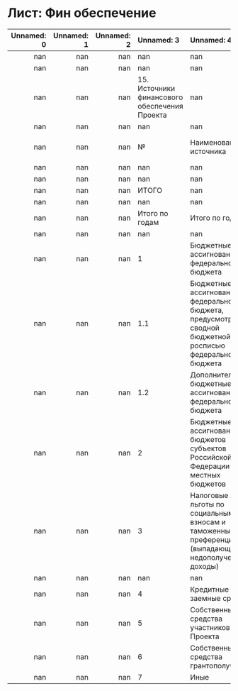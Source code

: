 # Лист: Фин обеспечение

|   Unnamed: 0 |   Unnamed: 1 |   Unnamed: 2 | Unnamed: 3                                    | Unnamed: 4                                                                                                   |   Unnamed: 5 | Unnamed: 6        |   Unnamed: 7 | Unnamed: 8                         |   Unnamed: 9 |   Unnamed: 10 | Unnamed: 11   | Unnamed: 12   | Unnamed: 13                           |   Unnamed: 14 |   Unnamed: 15 | Unnamed: 16   | Unnamed: 17   |   Unnamed: 18 |   Unnamed: 19 |   Unnamed: 20 | Unnamed: 21   | Unnamed: 22   |
|-------------:|-------------:|-------------:|:----------------------------------------------|:-------------------------------------------------------------------------------------------------------------|-------------:|:------------------|-------------:|:-----------------------------------|-------------:|--------------:|:--------------|:--------------|:--------------------------------------|--------------:|--------------:|:--------------|:--------------|--------------:|--------------:|--------------:|:--------------|:--------------|
|          nan |          nan |          nan | nan                                           | nan                                                                                                          |          nan | nan               |          nan | nan                                |          nan |           nan | nan           | nan           | nan                                   |           nan |           nan | nan           | nan           |           nan |           nan |           nan | nan           | nan           |
|          nan |          nan |          nan | nan                                           | nan                                                                                                          |          nan | nan               |          nan | nan                                |          nan |           nan | nan           | nan           | nan                                   |           nan |           nan | nan           | nan           |           nan |           nan |           nan | nan           | nan           |
|          nan |          nan |          nan | 15. Источники финансового обеспечения Проекта | nan                                                                                                          |          nan | nan               |          nan | nan                                |          nan |           nan | nan           | nan           | nan                                   |           nan |           nan | nan           | nan           |           nan |           nan |           nan | nan           | nan           |
|          nan |          nan |          nan | nan                                           | nan                                                                                                          |          nan | nan               |          nan | nan                                |          nan |           nan | nan           | nan           | nan                                   |           nan |           nan | nan           | nan           |           nan |           nan |           nan | nan           | nan           |
|          nan |          nan |          nan | №                                             | Наименование источника                                                                                       |          nan | Единица измерения |          nan | Бюджетные источники финансирования |          nan |           nan | nan           | nan           | Внебюджетные источники финансирования |           nan |           nan | nan           | nan           |           nan |           nan |           nan | ФБ            | ВБ            |
|          nan |          nan |          nan | nan                                           | nan                                                                                                          |          nan | nan               |          nan | 2022                               |         2023 |          2024 | 20**          | ИТОГО         | 2022                                  |          2023 |          2024 | 20**          | ИТОГО         |           nan |           nan |           nan | nan           | nan           |
|          nan |          nan |          nan | nan                                           | nan                                                                                                          |          nan | nan               |          nan | nan                                |          nan |           nan | nan           | nan           | nan                                   |           nan |           nan | nan           | nan           |           nan |           nan |           nan | nan           | nan           |
|          nan |          nan |          nan | ИТОГО                                         | nan                                                                                                          |          nan | млн. руб          |          nan | 0                                  |          nan |           nan | nan           | nan           | nan                                   |           nan |           nan | nan           | nan           |           nan |           nan |           nan | nan           | nan           |
|          nan |          nan |          nan | nan                                           | nan                                                                                                          |          nan | nan               |          nan | nan                                |          nan |           nan | nan           | nan           | nan                                   |           nan |           nan | nan           | nan           |           nan |           nan |           nan | nan           | nan           |
|          nan |          nan |          nan | Итого по годам                                | Итого по годам                                                                                               |          nan | млн. руб          |          nan | 0                                  |            0 |             0 | nan           | 0             | 0                                     |             0 |             0 | nan           | 0             |           nan |           nan |           nan | Источники ФБ  | Источники ВБ  |
|          nan |          nan |          nan | nan                                           | nan                                                                                                          |          nan | nan               |          nan | nan                                |          nan |           nan | nan           | nan           | nan                                   |           nan |           nan | nan           | nan           |           nan |           nan |           nan | nan           | nan           |
|          nan |          nan |          nan | 1                                             | Бюджетные ассигнования федерального бюджета                                                                  |          nan | млн. руб          |          nan | 0                                  |            0 |             0 | nan           | 0             | nan                                   |           nan |           nan | nan           | nan           |           nan |           nan |           nan | nan           | nan           |
|          nan |          nan |          nan | 1.1                                           | Бюджетные ассигнования федерального бюджета, предусмотренные сводной бюджетной росписью федерального бюджета |          nan | млн. руб          |          nan | 0                                  |            0 |             0 | nan           | 0             | nan                                   |           nan |           nan | nan           | nan           |           nan |           nan |           nan | nan           | nan           |
|          nan |          nan |          nan | 1.2                                           | Дополнительные бюджетные ассигнования федерального бюджета                                                   |          nan | млн. руб          |          nan | 0                                  |            0 |             0 | nan           | 0             | nan                                   |           nan |           nan | nan           | nan           |           nan |           nan |           nan | nan           | nan           |
|          nan |          nan |          nan | 2                                             | Бюджетные ассигнования бюджетов субъектов Российской Федерации и местных бюджетов                            |          nan | млн. руб          |          nan | 0                                  |            0 |             0 | nan           | 0             | nan                                   |           nan |           nan | nan           | nan           |           nan |           nan |           nan | nan           | nan           |
|          nan |          nan |          nan | 3                                             | Налоговые льготы, льготы по социальным взносам и таможенные преференции (выпадающие и недополученные доходы) |          nan | млн. руб          |          nan | 0                                  |            0 |             0 | nan           | 0             | nan                                   |           nan |           nan | nan           | nan           |           nan |           nan |           nan | nan           | nan           |
|          nan |          nan |          nan | nan                                           | nan                                                                                                          |          nan | nan               |          nan | nan                                |          nan |           nan | nan           | nan           | nan                                   |           nan |           nan | nan           | nan           |           nan |           nan |           nan | nan           | nan           |
|          nan |          nan |          nan | 4                                             | Кредитные и заемные средства                                                                                 |          nan | млн. руб          |          nan | nan                                |          nan |           nan | nan           | nan           | 0                                     |             0 |             0 | nan           | 0             |           nan |           nan |           nan | nan           | nan           |
|          nan |          nan |          nan | 5                                             | Собственные средства участников Проекта                                                                      |          nan | млн. руб          |          nan | nan                                |          nan |           nan | nan           | nan           | 0                                     |             0 |             0 | nan           | 0             |           nan |           nan |           nan | nan           | nan           |
|          nan |          nan |          nan | 6                                             | Собственные средства грантополучателей                                                                       |          nan | млн. руб          |          nan | nan                                |          nan |           nan | nan           | nan           | 0                                     |             0 |             0 | nan           | 0             |           nan |           nan |           nan | nan           | nan           |
|          nan |          nan |          nan | 7                                             | Иные                                                                                                         |          nan | млн. руб          |          nan | nan                                |          nan |           nan | nan           | nan           | 0                                     |             0 |             0 | nan           | 0             |           nan |           nan |           nan | nan           | nan           |